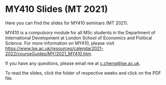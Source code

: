 # MY410 Slides (MT 2021)

Here you can find the slides for MY410 seminars (MT 2021). 

MY410 is a compulsory module for all MSc students in the Department of International Development at London School of Economics and Political Science. For more information on MY410, please visit https://www.lse.ac.uk/resources/calendar2021-2022/courseGuides/MY/2021_MY410.htm.

If you have any questions, please email me at c.cheng@lse.ac.uk.

To read the slides, click the folder of respective weeks and click on the PDF file.
